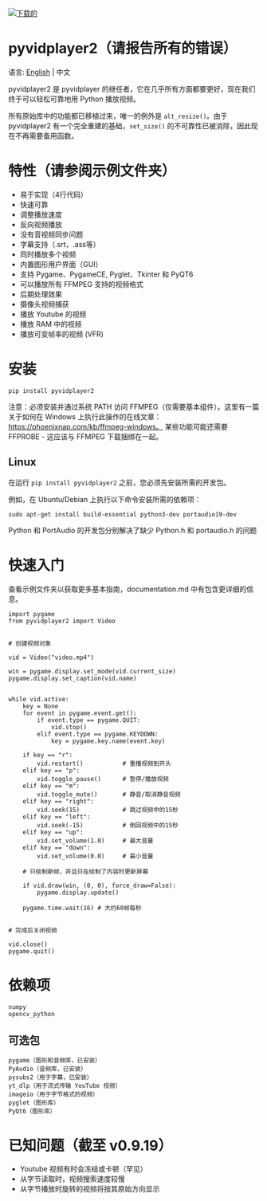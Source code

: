 [![下载的](https://static.pepy.tech/badge/pyvidplayer2)](http://pepy.tech/project/pyvidplayer2)

# pyvidplayer2（请报告所有的错误）
语言: [English](https://github.com/anrayliu/pyvidplayer2/blob/main/README.md) | 中文

pyvidplayer2 是 pyvidplayer 的继任者，它在几乎所有方面都要更好，现在我们终于可以轻松可靠地用 Python 播放视频。

所有原始库中的功能都已移植过来，唯一的例外是 `alt_resize()`。由于 pyvidplayer2 有一个完全重建的基础，`set_size()` 的不可靠性已被消除，因此现在不再需要备用函数。

# 特性（请参阅示例文件夹）
- 易于实现（4行代码）
- 快速可靠
- 调整播放速度
- 反向视频播放
- 没有音视频同步问题
- 字幕支持（.srt，.ass等）
- 同时播放多个视频
- 内置图形用户界面（GUI）
- 支持 Pygame、PygameCE, Pyglet、Tkinter 和 PyQT6
- 可以播放所有 FFMPEG 支持的视频格式
- 后期处理效果
- 摄像头视频捕获
- 播放 Youtube 的视频
- 播放 RAM 中的视频
- 播放可变帧率的视频 (VFR)

# 安装
```
pip install pyvidplayer2
```

注意：必须安装并通过系统 PATH 访问 FFMPEG（仅需要基本组件）。这里有一篇关于如何在 Windows 上执行此操作的在线文章：
https://phoenixnap.com/kb/ffmpeg-windows。
某些功能可能还需要 FFPROBE - 这应该与 FFMPEG 下载捆绑在一起。

## Linux

在运行 `pip install pyvidplayer2` 之前，您必须先安装所需的开发包。

例如，在 Ubuntu/Debian 上执行以下命令安装所需的依赖项：

```
sudo apt-get install build-essential python3-dev portaudio19-dev
```
Python 和 PortAudio 的开发包分别解决了缺少 Python.h 和 portaudio.h 的问题

# 快速入门

查看示例文件夹以获取更多基本指南，documentation.md 中有包含更详细的信息。

```
import pygame
from pyvidplayer2 import Video


# 创建视频对象

vid = Video("video.mp4")

win = pygame.display.set_mode(vid.current_size)
pygame.display.set_caption(vid.name)


while vid.active:
    key = None
    for event in pygame.event.get():
        if event.type == pygame.QUIT:
            vid.stop()
        elif event.type == pygame.KEYDOWN:
            key = pygame.key.name(event.key)
    
    if key == "r":
        vid.restart()           # 重播视频到开头
    elif key == "p":
        vid.toggle_pause()      # 暂停/播放视频
    elif key == "m":
        vid.toggle_mute()       # 静音/取消静音视频
    elif key == "right":
        vid.seek(15)            # 跳过视频中的15秒
    elif key == "left":
        vid.seek(-15)           # 倒回视频中的15秒
    elif key == "up":
        vid.set_volume(1.0)     # 最大音量
    elif key == "down":
        vid.set_volume(0.0)     # 最小音量

    # 只绘制新帧，并且只在绘制了内容时更新屏幕
    
    if vid.draw(win, (0, 0), force_draw=False):
        pygame.display.update()

    pygame.time.wait(16) # 大约60帧每秒


# 完成后关闭视频

vid.close()
pygame.quit()
```

# 依赖项
```
numpy
opencv_python
```

## 可选包
```
pygame（图形和音频库，已安装）
PyAudio（音频库，已安装）
pysubs2（用于字幕，已安装）
yt_dlp（用于流式传输 YouTube 视频）
imageio（用于字节格式的视频）
pyglet（图形库）
PyQt6（图形库）
```

# 已知问题（截至 v0.9.19）

 - Youtube 视频有时会冻结或卡顿（罕见）
 - 从字节读取时，视频搜索速度较慢
 - 从字节播放时旋转的视频将按其原始方向显示
